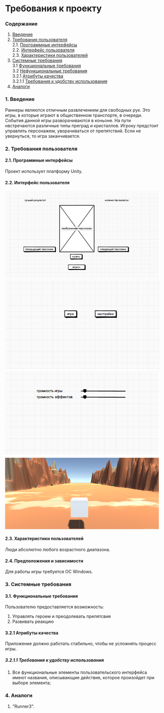 # Требования к проекту
### Содержание
1. [Введение](#1)
2. [Требования пользователя](#2) <br>
2.1. [Программные интерфейсы](#2.1) <br>
2.2. [Интерфейс пользователя](#2.2) <br>
2.3. [Характеристики пользователей](#2.3) <br>
3. [Системные требования](#3) <br>
3.1 [Функциональные требования](#3.1) <br>
3.2 [Нефункциональные требования](#3.2) <br>
3.2.1 [Атрибуты качества](#3.2.1) <br>
3.2.1.1 [Требования к удобству использования](#3.2.1.1) <br>
4. [Аналоги](#4) <br>

### 1. Введение <a name="1"></a>
Раннеры являются отличным развлечением для свободных рук. Это игры, в которые играют в общественном транспорте, в очереди. События данной игры разворачиваются в коньоне. На пути нвстречаются различные типы преград и кристаллов. Игроку предстоит управлять персонажем, уворачиваться от препятствий. Если не увернуться, то игра заканчивается.

### 2. Требования пользователя <a name="2"></a>
#### 2.1. Программные интерфейсы <a name="2.1"></a>
Проект использует платформу Unity.
#### 2.2. Интерфейс пользователя <a name="2.2"></a>
![Интерфейс пользователя](https://github.com/vit764/DesertRun/blob/master/%D0%98%D0%B7%D0%BE%D0%B1%D1%80%D0%B0%D0%B6%D0%B5%D0%BD%D0%B8%D1%8F/mockup.png)
![Стартовый экран](https://github.com/vit764/DesertRun/blob/master/%D0%98%D0%B7%D0%BE%D0%B1%D1%80%D0%B0%D0%B6%D0%B5%D0%BD%D0%B8%D1%8F/srartscreen.png)
![Настройки](https://github.com/vit764/DesertRun/blob/master/%D0%98%D0%B7%D0%BE%D0%B1%D1%80%D0%B0%D0%B6%D0%B5%D0%BD%D0%B8%D1%8F/sitting.png)
![Игровой экран](https://github.com/vit764/DesertRun/blob/master/%D0%98%D0%B7%D0%BE%D0%B1%D1%80%D0%B0%D0%B6%D0%B5%D0%BD%D0%B8%D1%8F/playscreen.png)
#### 2.3. Характеристики пользователей <a name="2.3"></a>
Люди абсолютно любого возрастного диапазона.
#### 2.4. Предположения и зависимости <a name="2.4"></a>
Для работы игры требуется ОС Windows.

### 3. Системные требования <a name="3"></a>
#### 3.1. Функциональные требования <a name="3.1"></a>
Пользователю предоставляется возможность:
1. Управлять героем и преодолевать препятсвия
2. Развивать реакцию
#### 3.2.1 Атрибуты качества <a name="3.2.1"></a>
Приложение должно работать стабильно, чтобы не усложнять процесс игры.
##### 3.2.1.1 Требования к удобству использования <a name="3.2.1.1"></a>
1. Все функциональные элементы пользовательского интерфейса имеют названия, описывающие действие, которое произойдет при выборе элемента;

### 4. Аналоги <a name="4"></a>
1. "Runner3".
